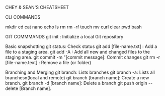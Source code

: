 CHEY & SEAN'S CHEATSHEET

CLI COMMANDS

mkdir
cd
cat
nano
echo
ls
rm 
rm -rf
touch
mv
curl
clear
pwd
bash


GIT COMMMANDS
git init : Initialize a local Git repository

Basic snapshotting
git status: Check status
git add [file-name.txt] : Add a file to a staging area.
git add -A : Add all new and changed files to the staging area.
git commit -m "[commit message]: Commit changes
git rm -r [file-name.text] : Remove a file (or folder)

Branching and Merging
git branch: Lists branches 
git branch -a: Lists all branchesn(local and remote)
git branch [branch name]: Create a new branch.
git branch -d [branch name]: Delete a branch
git push origin --delete [Branch name].

